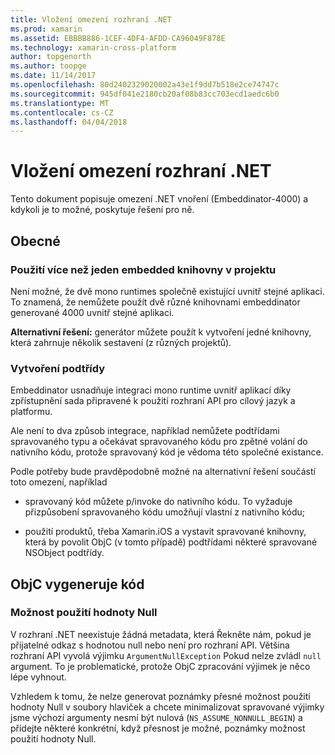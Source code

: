 ```yaml
---
title: Vložení omezení rozhraní .NET
ms.prod: xamarin
ms.assetid: EBBBB886-1CEF-4DF4-AFDD-CA96049F878E
ms.technology: xamarin-cross-platform
author: topgenorth
ms.author: toopge
ms.date: 11/14/2017
ms.openlocfilehash: 80d2402329020002a43e1f9dd7b518e2ce74747c
ms.sourcegitcommit: 945df041e2180cb20af08b83cc703ecd1aedc6b0
ms.translationtype: MT
ms.contentlocale: cs-CZ
ms.lasthandoff: 04/04/2018
---
```

# <a name="net-embedding-limitations"></a>Vložení omezení rozhraní .NET


Tento dokument popisuje omezení .NET vnoření (Embeddinator-4000) a kdykoli je to možné, poskytuje řešení pro ně.

## <a name="general"></a>Obecné

### <a name="use-more-than-one-embedded-library-in-a-project"></a>Použití více než jeden embedded knihovny v projektu

Není možné, že dvě mono runtimes společně existující uvnitř stejné aplikaci. To znamená, že nemůžete použít dvě různé knihovnami embeddinator generované 4000 uvnitř stejné aplikaci.

**Alternativní řešení:** generátor můžete použít k vytvoření jedné knihovny, která zahrnuje několik sestavení (z různých projektů).

### <a name="subclassing"></a>Vytvoření podtřídy

Embeddinator usnadňuje integraci mono runtime uvnitř aplikací díky zpřístupnění sada připravené k použití rozhraní API pro cílový jazyk a platformu.

Ale není to dva způsob integrace, například nemůžete podtřídami spravovaného typu a očekávat spravovaného kódu pro zpětné volání do nativního kódu, protože spravovaný kód je vědoma této společné existance.

Podle potřeby bude pravděpodobně možné na alternativní řešení součástí toto omezení, například

* spravovaný kód můžete p/invoke do nativního kódu. To vyžaduje přizpůsobení spravovaného kódu umožňují vlastní z nativního kódu;

* použití produktů, třeba Xamarin.iOS a vystavit spravované knihovny, která by povolit ObjC (v tomto případě) podtřídami některé spravované NSObject podtřídy.


## <a name="objc-generated-code"></a>ObjC vygeneruje kód

### <a name="nullability"></a>Možnost použití hodnoty Null

V rozhraní .NET neexistuje žádná metadata, která Řekněte nám, pokud je přijatelné odkaz s hodnotou null nebo není pro rozhraní API. Většina rozhraní API vyvolá výjimku `ArgumentNullException` Pokud nelze zvládl `null` argument. To je problematické, protože ObjC zpracování výjimek je něco lépe vyhnout.

Vzhledem k tomu, že nelze generovat poznámky přesné možnost použití hodnoty Null v soubory hlaviček a chcete minimalizovat spravované výjimky jsme výchozí argumenty nesmí být nulová (`NS_ASSUME_NONNULL_BEGIN`) a přidejte některé konkrétní, když přesnost je možné, poznámky možnost použití hodnoty Null.
